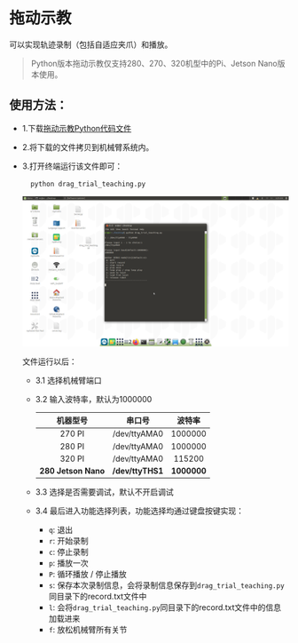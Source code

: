 # 拖动示教

可以实现轨迹录制（包括自适应夹爪）和播放。

> Python版本拖动示教仅支持280、270、320机型中的Pi、Jetson Nano版本使用。

## 使用方法：

- 1.下载[拖动示教Python代码文件](https://github.com/elephantrobotics/pymycobot/blob/main/demo/drag_trial_teaching.py)
- 2.将下载的文件拷贝到机械臂系统内。
- 3.打开终端运行该文件即可：
  ```bash
    python drag_trial_teaching.py
  ```
    <img src="../../../resource\3-FunctionsAndApplications\6.developmentGuide\python/drag.png" style="zoom:100%;" />
  
  文件运行以后：
  - 3.1 选择机械臂端口
  - 3.2 输入波特率，默认为1000000
  
    | 机器型号 | 串口号 | 波特率 |
    |:---------:| :--------:|:--------:|
    |270 PI|  /dev/ttyAMA0|1000000|
    |280 PI|  /dev/ttyAMA0|1000000|
    |320 PI|  /dev/ttyAMA0|115200|
    |**280 Jetson Nano**| **/dev/ttyTHS1** |**1000000**|

  - 3.3 选择是否需要调试，默认不开启调试
  - 3.4 最后进入功能选择列表，功能选择均通过键盘按键实现：
    - `q`: 退出
    - `r`: 开始录制
    - `c`: 停止录制
    - `p`: 播放一次
    - `P`: 循环播放 / 停止播放
    - `s`: 保存本次录制信息，会将录制信息保存到`drag_trial_teaching.py`同目录下的record.txt文件中
    - `l`: 会将`drag_trial_teaching.py`同目录下的record.txt文件中的信息加载进来
    - `f`: 放松机械臂所有关节
